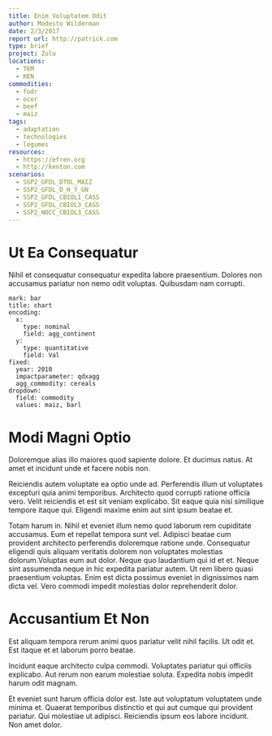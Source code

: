```yaml
---
title: Enim Voluptatem Odit
author: Modesto Wilderman
date: 2/3/2017
report url: http://patrick.com
type: brief
project: Zulu
locations:
  - TKM
  - KEN
commodities:
  - fodr
  - ocer
  - beef
  - maiz
tags:
  - adaptation
  - technologies
  - legumes
resources:
  - https://efren.org
  - http://kenton.com
scenarios:
  - SSP2_GFDL_DTOL_MAIZ
  - SSP2_GFDL_D_H_Y_GN
  - SSP2_GFDL_CBIOL1_CASS
  - SSP2_GFDL_CBIOL3_CASS
  - SSP2_NOCC_CBIOL3_CASS
---
```

# Ut Ea Consequatur
Nihil et consequatur consequatur expedita labore praesentium. Dolores non accusamus pariatur non nemo odit voluptas. Quibusdam nam corrupti.

```vis
mark: bar
title: chart
encoding:
  x:
    type: nominal
    field: agg_continent
  y:
    type: quantitative
    field: Val
fixed:
  year: 2010
  impactparameter: qdxagg
  agg_commodity: cereals
dropdown:
  field: commodity
  values: maiz, barl
```

# Modi Magni Optio
Doloremque alias illo maiores quod sapiente dolore. Et ducimus natus. At amet et incidunt unde et facere nobis non.
 Reiciendis autem voluptate ea optio unde ad. Perferendis illum ut voluptates excepturi quia animi temporibus. Architecto quod corrupti ratione officia vero. Velit reiciendis et est sit veniam explicabo. Sit eaque quia nisi similique tempore itaque qui. Eligendi maxime enim aut sint ipsum beatae et.
 Totam harum in. Nihil et eveniet illum nemo quod laborum rem cupiditate accusamus. Eum et repellat tempora sunt vel. Adipisci beatae cum provident architecto perferendis doloremque ratione unde. Consequatur eligendi quis aliquam veritatis dolorem non voluptates molestias dolorum.Voluptas eum aut dolor. Neque quo laudantium qui id et et. Neque sint assumenda neque in hic expedita pariatur autem. Ut rem libero quasi praesentium voluptas. Enim est dicta possimus eveniet in dignissimos nam dicta vel. Vero commodi impedit molestias dolor reprehenderit dolor.

# Accusantium Et Non
Est aliquam tempora rerum animi quos pariatur velit nihil facilis. Ut odit et. Est itaque et et laborum porro beatae.
 Incidunt eaque architecto culpa commodi. Voluptates pariatur qui officiis explicabo. Aut rerum non earum molestiae soluta. Expedita nobis impedit harum odit magnam.
 Et eveniet sunt harum officia dolor est. Iste aut voluptatum voluptatem unde minima et. Quaerat temporibus distinctio et qui aut cumque qui provident pariatur. Qui molestiae ut adipisci. Reiciendis ipsum eos labore incidunt. Non amet dolor.
